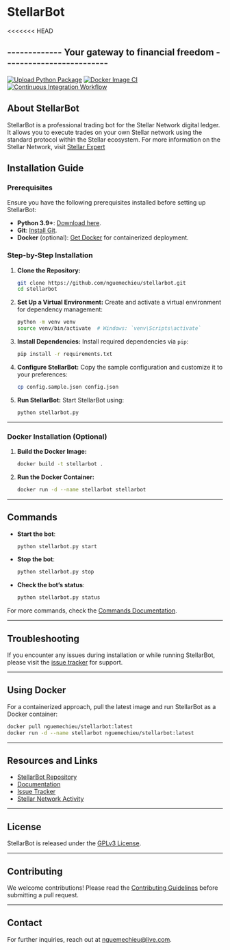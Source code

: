 
# StellarBot
<<<<<<< HEAD
## ------------- Your gateway to financial freedom -------------------------



[![Upload Python Package](https://github.com/nguemechieu/stellarbot/actions/workflows/python-publish.yml/badge.svg)](https://github.com/nguemechieu/stellarbot/actions/workflows/python-publish.yml)
[![Docker Image CI](https://github.com/nguemechieu/stellarbot/actions/workflows/docker-image.yml/badge.svg)](https://github.com/nguemechieu/stellarbot/actions/workflows/docker-image.yml)
[![Continuous Integration Workflow](https://github.com/nguemechieu/stellarbot/actions/workflows/continuous-integration-workflow.yml/badge.svg)](https://github.com/nguemechieu/stellarbot/actions/workflows/continuous-integration-workflow.yml)

## About StellarBot


StellarBot is a professional trading bot for the Stellar Network digital ledger. It allows you to execute trades on your own Stellar network using the standard protocol within the Stellar ecosystem. For more information on the Stellar Network, visit [Stellar Expert](https://stellar.expert/explorer/public/network-activity)



## Installation Guide

### Prerequisites

Ensure you have the following prerequisites installed before setting up StellarBot:

- **Python 3.9+**: [Download here](https://www.python.org/downloads/).
- **Git**: [Install Git](https://git-scm.com/downloads).
- **Docker** (optional): [Get Docker](https://www.docker.com/get-started) for containerized deployment.

### Step-by-Step Installation

1. **Clone the Repository:**
   ```bash
   git clone https://github.com/nguemechieu/stellarbot.git
   cd stellarbot
   ```

2. **Set Up a Virtual Environment:**
   Create and activate a virtual environment for dependency management:
   ```bash
   python -m venv venv
   source venv/bin/activate  # Windows: `venv\Scripts\activate`
   ```

3. **Install Dependencies:**
   Install required dependencies via `pip`:
   ```bash
   pip install -r requirements.txt
   ```

4. **Configure StellarBot:**
   Copy the sample configuration and customize it to your preferences:
   ```bash
   cp config.sample.json config.json
   ```

5. **Run StellarBot:**
   Start StellarBot using:
   ```bash
   python stellarbot.py
   ```

---

### Docker Installation (Optional)

1. **Build the Docker Image:**
   ```bash
   docker build -t stellarbot .
   ```

2. **Run the Docker Container:**
   ```bash
   docker run -d --name stellarbot stellarbot
   ```

---

## Commands

- **Start the bot**: 
  ```bash
  python stellarbot.py start
  ```
- **Stop the bot**:
  ```bash
  python stellarbot.py stop
  ```
- **Check the bot’s status**:
  ```bash
  python stellarbot.py status
  ```

For more commands, check the [Commands Documentation](docs/commands.md).

---

## Troubleshooting

If you encounter any issues during installation or while running StellarBot, please visit the [issue tracker](https://github.com/nguemechieu/stellarbot/issues) for support.

---

## Using Docker

For a containerized approach, pull the latest image and run StellarBot as a Docker container:

```bash
docker pull nguemechieu/stellarbot:latest
docker run -d --name stellarbot nguemechieu/stellarbot:latest
```

---

## Resources and Links

- [StellarBot Repository](https://github.com/nguemechieu/stellarbot)
- [Documentation](docs/README.md)
- [Issue Tracker](https://github.com/nguemechieu/stellarbot/issues)
- [Stellar Network Activity](https://stellar.expert/explorer/public/network-activity)

---

## License

StellarBot is released under the [GPLv3 License](LICENSE).

---

## Contributing

We welcome contributions! Please read the [Contributing Guidelines](CONTRIBUTING.md) before submitting a pull request.

---

## Contact

For further inquiries, reach out at [nguemechieu@live.com](mailto:nguemechieu@live.com).
